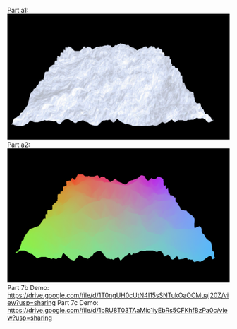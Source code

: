 Part a1: ![](Part2a_1.png)
Part a2: ![](Part2a_2.png)
Part 7b Demo: https://drive.google.com/file/d/1T0ngUH0cUtN4I15sSNTukOaOCMuaj20Z/view?usp=sharing
Part 7c Demo: https://drive.google.com/file/d/1bRU8T03TAaMio1iyEbRs5CFKhfBzPa0c/view?usp=sharing